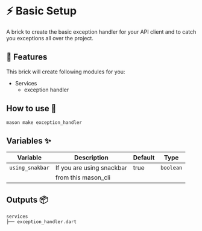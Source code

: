 # ⚡ Basic Setup

A brick to create the basic exception handler for your API client and to catch you exceptions all over the project.

## 💫 Features
This brick will create following modules for you:

- Services
    - exception handler


## How to use 🚀

```
mason make exception_handler
```

## Variables ✨

| Variable         | Description                      | Default | Type      |
| ---------------- | -------------------------------- | ------- | --------- |
| `using_snakbar`  | If you are using snackbar        | true    | `boolean` |
|                  | from this mason_cli              |         |           |

## Outputs 📦

```
services
├── exception_handler.dart

```

```dart

```